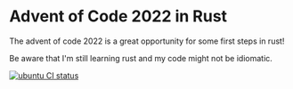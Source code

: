 # Advent of Code 2022 in Rust

The advent of code 2022 is a great opportunity for some first steps in rust! 

Be aware that I'm still learning rust and my code might not be idiomatic.

[![ubuntu CI status](https://github.com/TobiasRp/aoc2022/workflows/Rust/badge.svg)](https://github.com/TobiasRp/aoc2022/actions)
